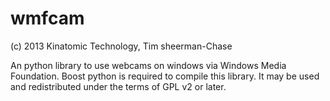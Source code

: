 wmfcam
======

(c) 2013 Kinatomic Technology, Tim sheerman-Chase

An python library to use webcams on windows via Windows Media Foundation. 
Boost python is required to compile this library. It may be used and 
redistributed under the terms of GPL v2 or later.

